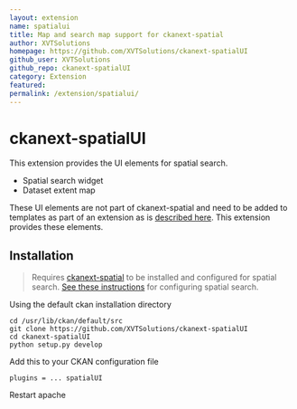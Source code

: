 ```yaml
---
layout: extension
name: spatialui
title: Map and search map support for ckanext-spatial
author: XVTSolutions
homepage: https://github.com/XVTSolutions/ckanext-spatialUI
github_user: XVTSolutions
github_repo: ckanext-spatialUI
category: Extension
featured: 
permalink: /extension/spatialui/
---
```



ckanext-spatialUI
=============

This extension provides the UI elements for spatial search. 

+ Spatial search widget
+ Dataset extent map

These UI elements are not part of ckanext-spatial and need to be added to templates as part of an extension as is [described here](http://docs.ckan.org/projects/ckanext-spatial/en/latest/spatial-search.html#spatial-search-widget). This extension provides these elements.

Installation
------------
> Requires [ckanext-spatial](https://github.com/ckan/ckanext-spatial) to be installed and configured for spatial search. [See these instructions](http://docs.ckan.org/projects/ckanext-spatial/en/latest/spatial-search.html#spatial-search) for configuring spatial search. 

Using the default ckan installation directory

```
cd /usr/lib/ckan/default/src
git clone https://github.com/XVTSolutions/ckanext-spatialUI
cd ckanext-spatialUI
python setup.py develop
```
Add this to your CKAN configuration file 

```plugins = ... spatialUI```

Restart apache


